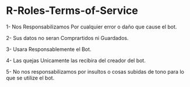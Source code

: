 # R-Roles-Terms-of-Service

1- Nos Responsabilizamos Por cualquier error o daño que cause el bot.

2- Sus datos no seran Comprartidos ni Guardados. 

3- Usara Responsablemente el Bot.

4- Las quejas Unicamente las recibira del creador del bot.

5- No nos responsabilizamos por insultos o cosas subidas de tono para lo que se utilize el bot.
